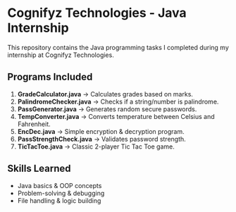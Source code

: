 # Cognifyz Technologies - Java Internship

This repository contains the Java programming tasks I completed during my internship at Cognifyz Technologies.

## Programs Included
1. **GradeCalculator.java** → Calculates grades based on marks.
2. **PalindromeChecker.java** → Checks if a string/number is palindrome.
3. **PassGenerator.java** → Generates random secure passwords.
4. **TempConverter.java** → Converts temperature between Celsius and Fahrenheit.
5. **EncDec.java** → Simple encryption & decryption program.
6. **PassStrengthCheck.java** → Validates password strength.
7. **TicTacToe.java** → Classic 2-player Tic Tac Toe game.

## Skills Learned
- Java basics & OOP concepts  
- Problem-solving & debugging  
- File handling & logic building
